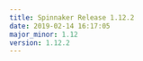 ```yaml
---
title: Spinnaker Release 1.12.2
date: 2019-02-14 16:17:05
major_minor: 1.12
version: 1.12.2
---
```


<script src="https://gist.github.com/spinnaker-release/349d826502e0bc0a3e4a7ec247b9e8b4.js"/>
